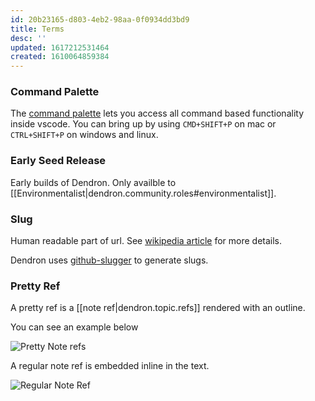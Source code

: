 ```yaml
---
id: 20b23165-d803-4eb2-98aa-0f0934dd3bd9
title: Terms
desc: ''
updated: 1617212531464
created: 1610064859384
---
```


### Command Palette

The [command palette](https://code.visualstudio.com/docs/getstarted/userinterface#_command-palette) lets you access all command based functionality inside vscode. You can bring up by using `CMD+SHIFT+P` on mac or `CTRL+SHIFT+P` on windows and linux.

### Early Seed Release

Early builds of Dendron. Only availble to [[Environmentalist|dendron.community.roles#environmentalist]].

### Slug

Human readable part of url. See [wikipedia article](https://en.wikipedia.org/wiki/Clean_URL#Slug) for more details. 

Dendron uses [github-slugger](https://github.com/Flet/github-slugger) to generate slugs.


### Pretty Ref

A pretty ref is a [[note ref|dendron.topic.refs]] rendered with an outline.

You can see an example below

![Pretty Note refs](https://foundation-prod-assetspublic53c57cce-8cpvgjldwysl.s3-us-west-2.amazonaws.com/assets/images/topic.note-ref-pretty.jpg)

A regular note ref is embedded inline in the text. 

![Regular Note Ref](https://foundation-prod-assetspublic53c57cce-8cpvgjldwysl.s3-us-west-2.amazonaws.com/assets/images/topic.note-ref-normal.jpg)
